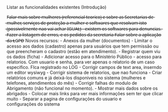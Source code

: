 Listar as funcionalidades existentes (Introdução)

F̶a̶l̶a̶r̶ ̶m̶a̶i̶s̶ ̶s̶o̶b̶r̶e̶ ̶m̶u̶l̶h̶e̶r̶e̶s̶ ̶(̶r̶e̶f̶e̶r̶e̶n̶c̶i̶a̶l̶ ̶t̶e̶o̶r̶i̶c̶o̶)̶ ̶e̶ ̶s̶o̶b̶r̶e̶ ̶a̶s̶ ̶S̶e̶c̶r̶e̶t̶a̶r̶i̶a̶s̶ ̶d̶e̶ ̶m̶u̶l̶h̶e̶r̶,̶ ̶s̶e̶r̶v̶i̶ç̶o̶s̶ ̶d̶e̶ ̶p̶r̶o̶t̶e̶ç̶ã̶o̶ ̶a̶ ̶m̶u̶l̶h̶e̶r̶ ̶e̶ ̶s̶o̶f̶t̶w̶a̶r̶e̶s̶ ̶q̶u̶e̶ ̶r̶e̶s̶o̶l̶v̶a̶m̶ ̶i̶s̶t̶o̶ ̶(̶p̶o̶s̶s̶i̶v̶e̶l̶m̶e̶n̶t̶e̶ ̶n̶a̶o̶ ̶v̶a̶i̶ ̶a̶c̶h̶a̶r̶ ̶I̶G̶U̶A̶L̶)̶ ̶-̶ ̶e̶x̶i̶s̶t̶e̶m̶ ̶o̶s̶ ̶s̶o̶f̶t̶w̶a̶r̶e̶s̶ ̶p̶a̶r̶a̶ ̶d̶e̶n̶u̶n̶c̶i̶a̶s̶.̶
̶̶F̶a̶z̶e̶r̶ ̶a̶ ̶l̶i̶s̶t̶a̶g̶e̶m̶ ̶d̶e̶ ̶e̶r̶r̶o̶s̶,̶ ̶e̶ ̶o̶s̶ ̶p̶e̶d̶i̶d̶o̶s̶ ̶d̶a̶ ̶s̶e̶c̶r̶e̶t̶a̶r̶i̶a̶ ̶F̶a̶l̶a̶r̶ ̶s̶o̶b̶r̶e̶ ̶a̶ ̶a̶p̶l̶i̶c̶a̶ç̶ã̶o̶ ̶d̶a̶ ̶L̶G̶P̶D̶
Novos recursos:
	- Anexos da mulher (documentos)
	- Limitar o acesso aos dados (cadastro) apenas para usuários que tem permissão ou que preencheram o cadastro (estão em atendimento).
	- Registrar quem viu os dados (ficha)
	- Adicionar acesso para o Ministério Público - acesso para relatorios. Com usuario e senha, para ver apenas o relatorio de um caso especifico. FIca registrado no LOG
	- Corrigir campos de text area, inserndo um editor wysiwyg
	- Corrigir sistema de relatorios, que nao funciona
	- Criar relatórios comuns e já deixá-los disponiveis no sistema (mulheres e telefones, atendimentos do mês)
	- Corrigir falhas do modulo de Abrigamento (não funcional no momento).
	- Mostrar mais dados sobre os abrigados
	- Colocar mais links para ver mais informações sem ter que clicar muito
	- Separar a pagina de configurações do usuario e configurações do sistema
